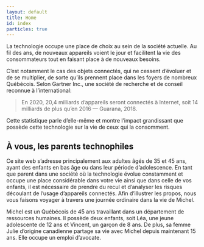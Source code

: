 ```yaml
---
layout: default
title: Home
id: index
particles: true
---
```


<div class="mt-5 container-md markdown-body text-justify" markdown="1">

La technologie occupe une place de choix au sein de la société actuelle. Au fil des ans, de nouveaux appareils voient le jour et facilitent la vie des consommateurs tout en faisant place à de nouveaux besoins.

C’est notamment le cas des objets connectés, qui ne cessent d’évoluer et de se multiplier, de sorte qu’ils prennent place dans les foyers de nombreux Québécois. Selon Gartner Inc., une société de recherche et de conseil reconnue à l’international:

> En 2020, 20,4 milliards d’appareils seront connectés à Internet, soit 14 milliards de plus qu’en 2016 — Guarana, 2018.  

Cette statistique parle d’elle-même et montre l’impact grandissant que possède cette technologie sur la vie de ceux qui la consomment.

## À vous, les parents technophiles 

Ce site web s’adresse principalement aux adultes âgés de 35 et 45 ans, ayant des enfants en bas âge ou dans leur période d’adolescence. 
  En tant que parent dans une société où la technologie évolue constamment et occupe une place considérable dans votre vie ainsi que dans celle de vos enfants, il est nécessaire de prendre du recul et d’analyser les risques découlant de l’usage d’appareils connectés. Afin d’illustrer les propos, nous vous faisons voyager à travers une journée ordinaire dans la vie de Michel.

Michel est un Québécois de 45 ans travaillant dans un département de ressources humaines. Il possède deux enfants, soit Léa, une jeune adolescente de 12 ans et Vincent, un garçon de 8 ans. De plus, sa femme Julie d’origine canadienne partage sa vie avec Michel depuis maintenant 15 ans. Elle occupe un emploi d’avocate. 
</div>
